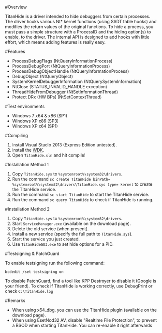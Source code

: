 #Overview

TitanHide is a driver intended to hide debuggers from certain processes. The driver hooks various Nt* kernel functions (using SSDT table hooks) and modifies the return values of the original functions. To hide a process, you must pass a simple structure with a ProcessID and the hiding option(s) to enable, to the driver. The internal API is designed to add hooks with little effort, which means adding features is really easy.

#Features

- ProcessDebugFlags (NtQueryInformationProcess)
- ProcessDebugPort (NtQueryInformationProcess)
- ProcessDebugObjectHandle (NtQueryInformationProcess)
- DebugObject (NtQueryObject)
- SystemKernelDebuggerInformation (NtQuerySystemInformation)
- NtClose (STATUS_INVALID_HANDLE exception)
- ThreadHideFromDebugger (NtSetInformationThread)
- Protect DRx (HW BPs) (NtSetContextThread)

#Test environments

- Windows 7 x64 & x86 (SP1)
- Windows XP x86 (SP3)
- Windows XP x64 (SP1)

#Compiling

1. Install Visual Studio 2013 (Express Edition untested).
2. Install the [WDK](https://msdn.microsoft.com/en-us/windows/hardware/gg454513.aspx).
3. Open `TitanHide.sln` and hit compile!

#Installation Method 1

1. Copy `TitanHide.sys` to `%systemroot%\system32\drivers`.
2. Run the command `sc create TitanHide binPath= %systemroot%\system32\drivers\TitanHide.sys type= kernel` to create the TitanHide service.
3. Run the command `sc start TitanHide` to start the TitanHide service.
4. Run the command `sc query TitanHide` to check if TitanHide is running.

#Installation Method 2

1. Copy `TitanHide.sys` to `%systemroot%\system32\drivers`.
2. Start `ServiceManager.exe` (available on the download page).
3. Delete the old service (when present).
4. Install a new service (specify the full path to `TitanHide.sys`).
5. Start the service you just created.
6. Use `TitanHideGUI.exe` to set hide options for a PID.

#Testsigning & PatchGuard

To enable testsigning run the following command:

```
bcdedit /set testsigning on
```

To disable PatchGuard, find a tool like KPP Destroyer to disable it (Google is your friend). To check if TitanHide is working correctly, use DebugPrint or check `C:\TitanHide.log`

#Remarks

- When using x64_dbg, you can use the TitanHide plugin (available on the download page).
- When using EsetNod32 AV, disable "Realtime File Protection", to prevent a BSOD when starting TitanHide. You can re-enable it right afterwards